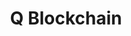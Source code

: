 ---
layout: default
######## CARD FRONT VARIABLE
img: Q.png
# kind blockchain : tendermint, polkadot, ethereum, near, move.
kind_blockchain: other
title: Q Blockchain 
modal: q-testnet
# status
# - finished
# - ongoing
# - cancel
# - preparations / other
status: ongoing

######## DETAILS USED MODAL
website: "https://q.org/"
event_name: "Validator Incentivized Testnet"
event_link:  "https://stats.qtestnet.org/"
node_id: "<code>ITN-RoomIT-3e7a1</code>"

######### TECHNOLOGY
os: Ubuntu 22.04
monitoring: Grafana, Prometheus, Telegraf
monitoring_pdf:
security: "Audit (Lynis and Greenbonde), Hardening CIS"
network: "Wireguard (Communication between Machine)"

######## INFRASTRUCTURE
# if kind_blockchain is tendermint,please assign  tendermint_ of value
tendermint_rpc: 
tendermint_api: 
tendermint_grpc: 
tendermint_grpc_web:
---